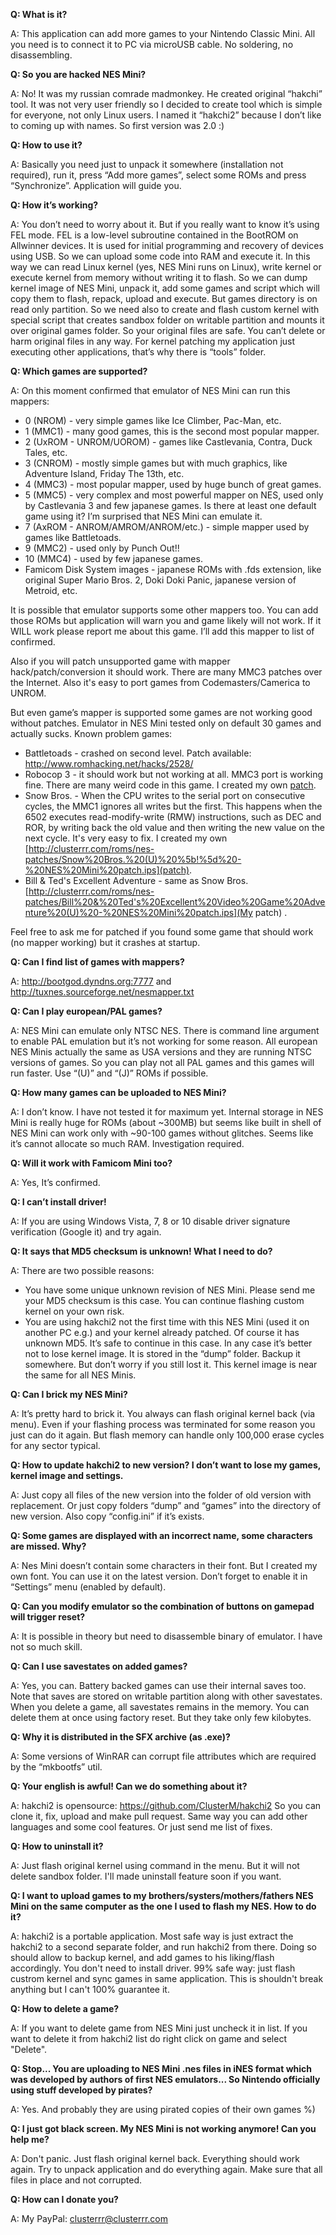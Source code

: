 **Q: What is it?**

A: This application can add more games to your Nintendo Classic Mini. All you need is to connect it to PC via microUSB cable. No soldering, no disassembling.


**Q: So you are hacked NES Mini?**

A: No! It was my russian сomrade madmonkey. He created original “hakchi” tool. It was not very user friendly so I decided to create tool which is simple for everyone, not only Linux users. I named it “hakchi2” because I don’t like to coming up with names. So first version was 2.0 :)


**Q: How to use it?**

A: Basically you need just to unpack it somewhere (installation not required), run it, press “Add more games”, select some ROMs and press “Synchronize”. Application will guide you.


**Q: How it’s working?**

A: You don’t need to worry about it. But if you really want to know it’s using FEL mode. FEL is a low-level subroutine contained in the BootROM on Allwinner devices. It is used for initial programming and recovery of devices using USB. So we can upload some code into RAM and execute it. In this way we can read Linux kernel (yes, NES Mini runs on Linux), write kernel or execute kernel from memory without writing it to flash. So we can dump kernel image of NES Mini, unpack it, add some games and script which will copy them to flash, repack, upload and execute. But games directory is on read only partition. So we need also to create and flash custom kernel with special script that creates sandbox folder on writable partition and mounts it over original games folder. So your original files are safe. You can’t delete or harm original files in any way. For kernel patching my application just executing other applications, that’s why there is “tools” folder.


**Q: Which games are supported?**

A: On this moment confirmed that emulator of NES Mini can run this mappers:

* 0 (NROM) - very simple games like Ice Climber, Pac-Man, etc.
* 1 (MMC1) - many good games, this is the second most popular mapper.
* 2 (UxROM - UNROM/UOROM) - games like Castlevania, Contra, Duck Tales, etc.
* 3 (CNROM) - mostly simple games but with much graphics, like Adventure Island, Friday The 13th, etc.
* 4 (MMC3) - most popular mapper, used by huge bunch of great games.
* 5 (MMC5) - very complex and most powerful mapper on NES, used only by Castlevania 3 and few japanese games. Is there at least one default game using it? I’m surprised that NES Mini can emulate it.
* 7 (AxROM - ANROM/AMROM/ANROM/etc.) - simple mapper used by games like Battletoads.
* 9 (MMC2) - used only by Punch Out!!
* 10 (MMC4) - used by few japanese games.
* Famicom Disk System images - japanese ROMs with .fds extension, like original Super Mario Bros. 2, Doki Doki Panic, japanese version of Metroid, etc.

It is possible that emulator supports some other mappers too. You can add those ROMs but application will warn you and game likely will not work. If it WILL work please report me about this game. I’ll add this mapper to list of confirmed.

Also if you will patch unsupported game with mapper hack/patch/conversion it should work. There are many MMC3 patches over the Internet. Also it's easy to port games from Codemasters/Camerica to UNROM.

But even game’s mapper is supported some games are not working good without patches. Emulator in NES Mini tested only on default 30 games and actually sucks.
Known problem games:
* Battletoads - crashed on second level. Patch available: http://www.romhacking.net/hacks/2528/
* Robocop 3 - it should work but not working at all. MMC3 port is working fine. There are many weird code in this game. I created my own [patch](http://clusterrr.com/roms/nes-patches/RoboCop%203%20(U)%20%5b!%5d%20-%20NES%20Mini%20patch.ips).
* Snow Bros. - When the CPU writes to the serial port on consecutive cycles, the MMC1 ignores all writes but the first. This happens when the 6502 executes read-modify-write (RMW) instructions, such as DEC and ROR, by writing back the old value and then writing the new value on the next cycle. It's very easy to fix. I created my own [http://clusterrr.com/roms/nes-patches/Snow%20Bros.%20(U)%20%5b!%5d%20-%20NES%20Mini%20patch.ips](patch).
* Bill & Ted's Excellent Adventure - same as Snow Bros. [http://clusterrr.com/roms/nes-patches/Bill%20&%20Ted's%20Excellent%20Video%20Game%20Adventure%20(U)%20-%20NES%20Mini%20patch.ips](My patch) .

Feel free to ask me for patched if you found some game that should work (no mapper working) but it crashes at startup.


**Q: Can I find list of games with mappers?**

A: http://bootgod.dyndns.org:7777 and http://tuxnes.sourceforge.net/nesmapper.txt


**Q: Can I play european/PAL games?**

A: NES Mini can emulate only NTSC NES. There is command line argument to enable PAL emulation but it’s not working for some reason. All european NES Minis actually the same as USA versions and they are running NTSC versions of games. So you can play not all PAL games and this games will run faster. Use “(U)” and “(J)” ROMs if possible.


**Q: How many games can be uploaded to NES Mini?**

A: I don’t know. I have not tested it for maximum yet. Internal storage in NES Mini is really huge for ROMs (about ~300MB) but seems like built in shell of NES Mini can work only with ~90-100 games without glitches. Seems like it’s cannot allocate so much RAM. Investigation required.


**Q: Will it work with Famicom Mini too?**

A: Yes, It’s confirmed.


**Q: I can’t install driver!**

A: If you are using Windows Vista, 7, 8 or 10 disable driver signature verification (Google it) and try again.


**Q: It says that MD5 checksum is unknown! What I need to do?**

A: There are two possible reasons:

* You have some unique unknown revision of NES Mini. Please send me your MD5 checksum is this case. You can continue flashing custom kernel on your own risk.
* You are using hakchi2 not the first time with this NES Mini (used it on another PC e.g.) and your kernel already patched. Of course it has unknown MD5. It’s safe to continue in this case.
In any case it’s better not to lose kernel image. It is stored in the “dump” folder. Backup it somewhere. But don’t worry if you still lost it. This kernel image is near the same for all NES Minis.


**Q: Can I brick my NES Mini?**

A: It’s pretty hard to brick it. You always can flash original kernel back (via menu). Even if your flashing process was terminated for some reason you just can do it again. But flash memory can handle only 100,000 erase cycles for any sector typical.


**Q: How to update hakchi2 to new version? I don’t want to lose my games, kernel image and settings.**

A: Just copy all files of the new version into the folder of old version with replacement. Or just copy folders “dump” and “games” into the directory of new version. Also copy “config.ini” if it’s exists.


**Q: Some games are displayed with an incorrect name, some characters are missed. Why?**

A: Nes Mini doesn’t contain some characters in their font. But I created my own font. You can use it on the latest version. Don’t forget to enable it in “Settings” menu (enabled by default).


**Q: Can you modify emulator so the combination of buttons on gamepad will trigger reset?**

A: It is possible in theory but need to disassemble binary of emulator. I have not so much skill.


**Q: Can I use savestates on added games?**

A: Yes, you can. Battery backed games can use their internal saves too. Note that saves are stored on writable partition along with other savestates. When you delete a game, all savestates remains in the memory. You can delete them at once using factory reset. But they take only few kilobytes.


**Q: Why it is distributed in the SFX archive (as .exe)?**

A: Some versions of WinRAR can corrupt file attributes which are required by the “mkbootfs” util.


**Q: Your english is awful! Can we do something about it?**

A: hakchi2 is opensource: https://github.com/ClusterM/hakchi2
So you can clone it, fix, upload and make pull request. Same way you can add other languages and some cool features.
Or just send me list of fixes.


**Q: How to uninstall it?**

A: Just flash original kernel using command in the menu. But it will not delete sandbox folder. I'll made uninstall feature soon if you want.


**Q: I want to upload games to my brothers/systers/mothers/fathers NES Mini on the same computer as the one I used to flash my NES. How to do it?**

A: hakchi2 is a portable application. Most safe way is just extract the hakchi2 to a second separate folder, and run hakchi2 from there. Doing so should allow to backup kernel, and add games to his liking/flash accordingly. You don't need to install driver.
99% safe way: just flash custrom kernel and sync games in same application. This is shouldn't break anything but I can't 100% guarantee it.


**Q: How to delete a game?**

A: If you want to delete game from NES Mini just uncheck it in list. If you want to delete it from hakchi2 list do right click on game and select "Delete".


**Q: Stop... You are uploading to NES Mini .nes files in iNES format which was developed by authors of first NES emulators... So Nintendo officially using stuff developed by pirates?**

A: Yes. And probably they are using pirated copies of their own games %)


**Q: I just got black screen. My NES Mini is not working anymore! Can you help me?**

A: Don't panic. Just flash original kernel back. Everything should work again.
Try to unpack application and do everything again. Make sure that all files in place and not corrupted.


**Q: How can I donate you?**

A: My PayPal: clusterrr@clusterrr.com